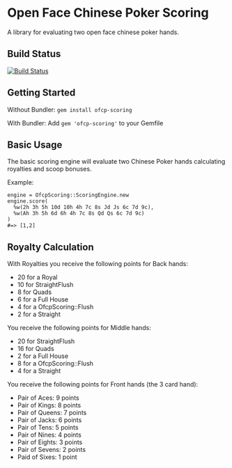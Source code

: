 # Open Face Chinese Poker Scoring

A library for evaluating two open face chinese poker hands.

## Build Status
[![Build Status](https://travis-ci.org/clayton/ofcp-scoring.png)](https://travis-ci.org/clayton/ofcp-scoring)

## Getting Started

Without Bundler:
`gem install ofcp-scoring`

With Bundler:
Add `gem 'ofcp-scoring'` to your Gemfile

## Basic Usage

The basic scoring engine will evaluate two Chinese Poker hands calculating
royalties and scoop bonuses.

Example:

    engine = OfcpScoring::ScoringEngine.new
    engine.score(
      %w(2h 3h 5h 10d 10h 4h 7c 8s Jd Js 6c 7d 9c),
      %w(Ah 3h 5h 6d 6h 4h 7c 8s Qd Qs 6c 7d 9c)
    )
    #=> [1,2]

## Royalty Calculation

With Royalties you receive the following points for Back hands:

* 20 for a Royal
* 10 for StraightFlush
* 8 for Quads
* 6 for a Full House
* 4 for a OfcpScoring::Flush
* 2 for a Straight

You receive the following points for Middle hands:

* 20 for StraightFlush
* 16 for Quads
* 2 for a Full House
* 8 for a OfcpScoring::Flush
* 4 for a Straight

You receive the following points for Front hands (the 3 card hand):

* Pair of Aces: 9 points
* Pair of Kings: 8 points
* Pair of Queens: 7 points
* Pair of Jacks: 6 points
* Pair of Tens: 5 points
* Pair of Nines: 4 points
* Pair of Eights: 3 points
* Pair of Sevens: 2 points
* Paid of Sixes: 1 point
